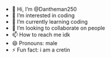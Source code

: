 - 👋 Hi, I’m @Dantheman250
- 👀 I’m interested in coding
- 🌱 I’m currently learning coding
- 💞️ I’m looking to collaborate on people
- 📫 How to reach me idk  
- 😄 Pronouns: male
- ⚡ Fun fact: i am a cretin

